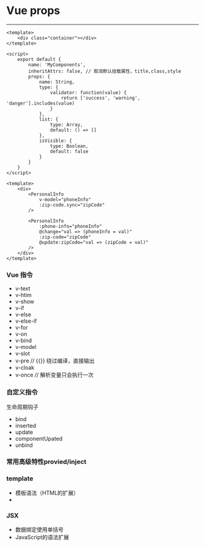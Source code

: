 # Vue props

---

```vue
<template>
	<div class="container"></div>
</template>

<script>
	export default {
		name: 'MyComponents',
		inheritAttrs: false, // 取消默认挂载属性，title,class,style
		props: {
			name: String,
			type: {
				validator: function(value) {
					return ['success', 'warning', 'danger'].includes(value)
				}
			},
			list: {
				type: Array,
				default: () => []
			},
			isVisible: {
				type: Boolean,
				default: false
			}
		}
	}
</script>
```

```vue
<template>
	<div>
		<PersonalInfo
			v-model="phoneInfo"
			:zip-code.sync="zipCode"
		/>
		
		<PersonalInfo 
			:phone-info="phoneInfo"
			@change="val => (phoneInfo = val)"
			:zip-code="zipCode"
			@update:zipCode="val => (zipCode = val)"
		/>
	</div>
</template>

```

### Vue 指令

+ v-text
+ v-htim
+ v-show
+ v-if
+ v-else
+ v-else-if
+ v-for
+ v-on
+ v-bind
+ v-model
+ v-slot
+ v-pre // {{}} 绕过编译，直接输出
+ v-cloak
+ v-once // 解析变量只会执行一次

### 自定义指令

生命周期钩子 

+ bind
+ inserted
+ update
+ componentUpated
+ unbind

### 常用高级特性provied/inject


### template

+ 模板语法（HTML的扩展）
+ 


### JSX

+ 数据绑定使用单括号
+ JavaScript的语法扩展
